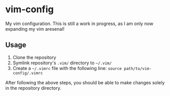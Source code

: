# vim-config

My vim configuration. This is still a work in progress, as I am only now expanding my vim aresenal!

## Usage

1.  Clone the repository
2.  Symlink repository's `.vim/` directory to `~/.vim/`
3.  Create a `~/.vimrc` file with the following line:
    `source path/to/vim-config/.vimrc`
    
After following the above steps, you should be able to make changes solely in the repository directory.
